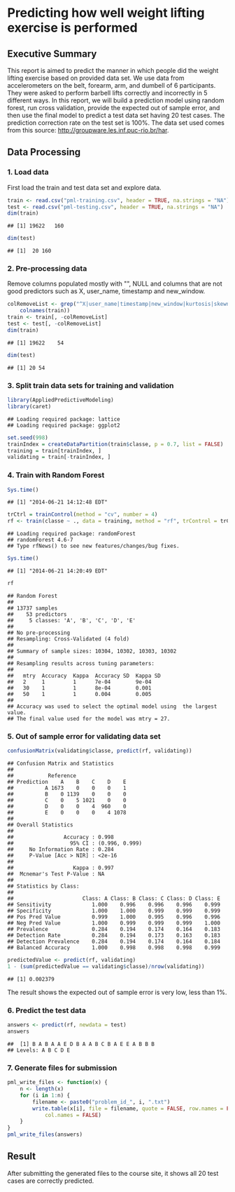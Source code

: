 # Predicting how well weight lifting exercise is performed


## Executive Summary
This report is aimed to predict the manner in which people did the weight lifting exercise based on provided data set. We use data from accelerometers on the belt, forearm, arm, and dumbell of 6 participants. They were asked to perform barbell lifts correctly and incorrectly in 5 different ways. In this report, we will build a prediction model using random forest, run cross validation, provide the expected out of sample error, and then use the final model to predict a test data set having 20 test cases. The prediction correction rate on the test set is 100%. The data set used comes from this source: http://groupware.les.inf.puc-rio.br/har.


## Data Processing

### 1. Load data
First load the train and test data set and explore data.


```r
train <- read.csv("pml-training.csv", header = TRUE, na.strings = "NA")
test <- read.csv("pml-testing.csv", header = TRUE, na.strings = "NA")
dim(train)
```

```
## [1] 19622   160
```

```r
dim(test)
```

```
## [1]  20 160
```


### 2. Pre-processing data

Remove columns populated mostly with "", NULL and columns that are not good predictors such as X, user_name, timestamp and new_window.


```r
colRemoveList <- grep("^X|user_name|timestamp|new_window|kurtosis|skewness|max|min|amplitude|var|avg|stddev", 
    colnames(train))
train <- train[, -colRemoveList]
test <- test[, -colRemoveList]
dim(train)
```

```
## [1] 19622    54
```

```r
dim(test)
```

```
## [1] 20 54
```


### 3. Split train data sets for training and validation

```r
library(AppliedPredictiveModeling)
library(caret)
```

```
## Loading required package: lattice
## Loading required package: ggplot2
```

```r
set.seed(998)
trainIndex = createDataPartition(train$classe, p = 0.7, list = FALSE)
training = train[trainIndex, ]
validating = train[-trainIndex, ]
```


### 4. Train with Random Forest

```r
Sys.time()
```

```
## [1] "2014-06-21 14:12:48 EDT"
```

```r
trCtrl = trainControl(method = "cv", number = 4)
rf <- train(classe ~ ., data = training, method = "rf", trControl = trCtrl)
```

```
## Loading required package: randomForest
## randomForest 4.6-7
## Type rfNews() to see new features/changes/bug fixes.
```

```r
Sys.time()
```

```
## [1] "2014-06-21 14:20:49 EDT"
```

```r
rf
```

```
## Random Forest 
## 
## 13737 samples
##    53 predictors
##     5 classes: 'A', 'B', 'C', 'D', 'E' 
## 
## No pre-processing
## Resampling: Cross-Validated (4 fold) 
## 
## Summary of sample sizes: 10304, 10302, 10303, 10302 
## 
## Resampling results across tuning parameters:
## 
##   mtry  Accuracy  Kappa  Accuracy SD  Kappa SD
##   2     1         1      7e-04        9e-04   
##   30    1         1      8e-04        0.001   
##   50    1         1      0.004        0.005   
## 
## Accuracy was used to select the optimal model using  the largest value.
## The final value used for the model was mtry = 27.
```



### 5. Out of sample error for validating data set



```r
confusionMatrix(validating$classe, predict(rf, validating))
```

```
## Confusion Matrix and Statistics
## 
##           Reference
## Prediction    A    B    C    D    E
##          A 1673    0    0    0    1
##          B    0 1139    0    0    0
##          C    0    5 1021    0    0
##          D    0    0    4  960    0
##          E    0    0    0    4 1078
## 
## Overall Statistics
##                                         
##                Accuracy : 0.998         
##                  95% CI : (0.996, 0.999)
##     No Information Rate : 0.284         
##     P-Value [Acc > NIR] : <2e-16        
##                                         
##                   Kappa : 0.997         
##  Mcnemar's Test P-Value : NA            
## 
## Statistics by Class:
## 
##                      Class: A Class: B Class: C Class: D Class: E
## Sensitivity             1.000    0.996    0.996    0.996    0.999
## Specificity             1.000    1.000    0.999    0.999    0.999
## Pos Pred Value          0.999    1.000    0.995    0.996    0.996
## Neg Pred Value          1.000    0.999    0.999    0.999    1.000
## Prevalence              0.284    0.194    0.174    0.164    0.183
## Detection Rate          0.284    0.194    0.173    0.163    0.183
## Detection Prevalence    0.284    0.194    0.174    0.164    0.184
## Balanced Accuracy       1.000    0.998    0.998    0.998    0.999
```

```r
predictedValue <- predict(rf, validating)
1 - (sum(predictedValue == validating$classe)/nrow(validating))
```

```
## [1] 0.002379
```

The result shows the expected out of sample error is very low, less than 1%.

### 6. Predict the test data

```r
answers <- predict(rf, newdata = test)
answers
```

```
##  [1] B A B A A E D B A A B C B A E E A B B B
## Levels: A B C D E
```


### 7. Generate files for submission

```r
pml_write_files <- function(x) {
    n <- length(x)
    for (i in 1:n) {
        filename <- paste0("problem_id_", i, ".txt")
        write.table(x[i], file = filename, quote = FALSE, row.names = FALSE, 
            col.names = FALSE)
    }
}
pml_write_files(answers)
```


## Result

After submitting the generated files to the course site, it shows all 20 test cases are correctly predicted. 
